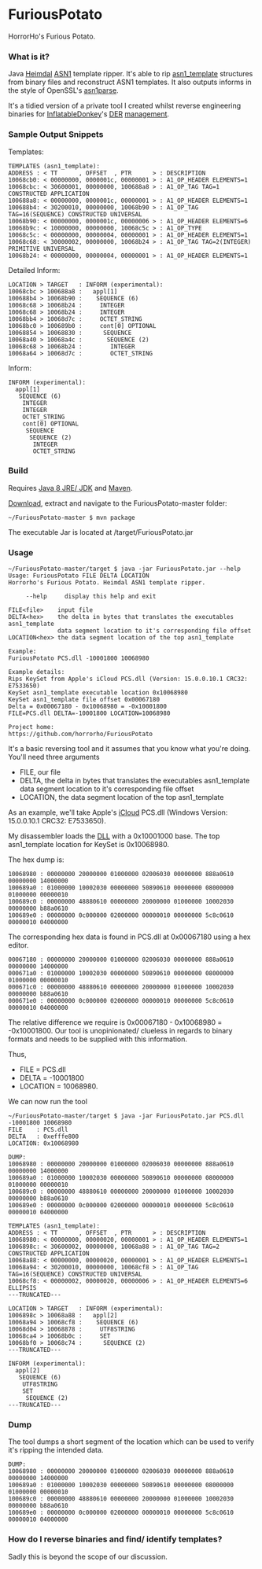 # FuriousPotato
HorrorHo's Furious Potato.

### What is it?
Java [Heimdal](https://github.com/heimdal/heimdal) [ASN1](https://en.wikipedia.org/wiki/Abstract_Syntax_Notation_One) template ripper. It's able to rip [asn1_template](https://github.com/heimdal/heimdal/blob/master/lib/asn1/asn1-template.h) structures from binary files and reconstruct ASN1 templates. It also outputs informs in the style of OpenSSL's [asn1parse](https://www.openssl.org/docs/manmaster/apps/asn1parse.html).

It's a tidied version of a private tool I created whilst reverse engineering binaries for [InflatableDonkey](https://github.com/horrorho/InflatableDonkey)'s [DER](https://en.wikipedia.org/wiki/Distinguished_Encoding_Rules#DER_encoding) [management](https://github.com/horrorho/InflatableDonkey/tree/master/src/main/java/com/github/horrorho/inflatabledonkey/data/der).

### Sample Output Snippets
Templates:
```
TEMPLATES (asn1_template):
ADDRESS : < TT      , OFFSET  , PTR      > : DESCRIPTION
10068cb0: < 00000000, 0000001c, 00000001 > : A1_OP_HEADER ELEMENTS=1 
10068cbc: < 30600001, 00000000, 100688a8 > : A1_OP_TAG TAG=1 CONSTRUCTED APPLICATION 
100688a8: < 00000000, 0000001c, 00000001 > : A1_OP_HEADER ELEMENTS=1 
100688b4: < 30200010, 00000000, 10068b90 > : A1_OP_TAG TAG=16(SEQUENCE) CONSTRUCTED UNIVERSAL 
10068b90: < 00000000, 0000001c, 00000006 > : A1_OP_HEADER ELEMENTS=6 
10068b9c: < 10000000, 00000000, 10068c5c > : A1_OP_TYPE 
10068c5c: < 00000000, 00000004, 00000001 > : A1_OP_HEADER ELEMENTS=1 
10068c68: < 30000002, 00000000, 10068b24 > : A1_OP_TAG TAG=2(INTEGER) PRIMITIVE UNIVERSAL 
10068b24: < 00000000, 00000004, 00000001 > : A1_OP_HEADER ELEMENTS=1 
```

Detailed Inform:
```
LOCATION > TARGET   : INFORM (experimental):
10068cbc > 100688a8 :   appl[1]
100688b4 > 10068b90 :    SEQUENCE (6)
10068c68 > 10068b24 :     INTEGER
10068c68 > 10068b24 :     INTEGER
10068bb4 > 10068d7c :     OCTET_STRING
10068bc0 > 100689b0 :     cont[0] OPTIONAL
10068854 > 10068830 :      SEQUENCE
10068a40 > 10068a4c :       SEQUENCE (2)
10068c68 > 10068b24 :        INTEGER
10068a64 > 10068d7c :        OCTET_STRING
```

Inform:
```
INFORM (experimental):
  appl[1]
   SEQUENCE (6)
    INTEGER
    INTEGER
    OCTET_STRING
    cont[0] OPTIONAL
     SEQUENCE
      SEQUENCE (2)
       INTEGER
       OCTET_STRING
```

### Build
Requires [Java 8 JRE/ JDK](http://www.oracle.com/technetwork/java/javase/downloads/index.html) and [Maven](https://maven.apache.org).

[Download](https://github.com/horrorho/FuriousPotato/archive/master.zip), extract and navigate to the FuriousPotato-master folder:

```
~/FuriousPotato-master $ mvn package
```
The executable Jar is located at /target/FuriousPotato.jar

### Usage
```
~/FuriousPotato-master/target $ java -jar FuriousPotato.jar --help
Usage: FuriousPotato FILE DELTA LOCATION
Horrorho's Furious Potato. Heimdal ASN1 template ripper.

     --help     display this help and exit

FILE<file>    input file
DELTA<hex>    the delta in bytes that translates the executables asn1_template
              data segment location to it's corresponding file offset
LOCATION<hex> the data segment location of the top asn1_template

Example:
FuriousPotato PCS.dll -10001800 10068980

Example details:
Rips KeySet from Apple's iCloud PCS.dll (Version: 15.0.0.10.1 CRC32: E7533650)
KeySet asn1_template executable location 0x10068980
KeySet asn1_template file offset 0x00067180
Delta = 0x00067180 - 0x10068980 = -0x10001800
FILE=PCS.dll DELTA=-10001800 LOCATION=10068980

Project home:
https://github.com/horrorho/FuriousPotato
```

It's a basic reversing tool and it assumes that you know what you're doing. You'll need three arguments
- FILE, our file
- DELTA, the delta in bytes that translates the executables asn1_template data segment location to it's corresponding file offset
- LOCATION, the data segment location of the top asn1_template

As an example, we'll take Apple's [iCloud](http://www.apple.com/uk/icloud/setup/pc.html) PCS.dll (Windows Version: 15.0.0.10.1 CRC32: E7533650).

My disassembler loads the [DLL](https://en.wikipedia.org/wiki/Dynamic-link_library) with a 0x10001000 base. The top asn1_template location for KeySet is 0x10068980.

The hex dump is:
```
10068980 : 00000000 20000000 01000000 02006030 00000000 888a0610 00000000 14000000
100689a0 : 01000000 10002030 00000000 50890610 00000000 08000000 01000000 00000010
100689c0 : 00000000 48880610 00000000 20000000 01000000 10002030 00000000 b88a0610
100689e0 : 00000000 0c000000 02000000 00000010 00000000 5c8c0610 00000010 04000000
```

The corresponding hex data is found in PCS.dll at 0x00067180 using a hex editor.
```
00067180 : 00000000 20000000 01000000 02006030 00000000 888a0610 00000000 14000000
000671a0 : 01000000 10002030 00000000 50890610 00000000 08000000 01000000 00000010
000671c0 : 00000000 48880610 00000000 20000000 01000000 10002030 00000000 b88a0610
000671e0 : 00000000 0c000000 02000000 00000010 00000000 5c8c0610 00000010 04000000
```

The relative difference we require is 0x00067180 - 0x10068980 = -0x10001800.
Our tool is unopinionated/ clueless in regards to binary formats and needs to be supplied with this information.

Thus, 
- FILE = PCS.dll 
- DELTA = -10001800
- LOCATION = 10068980.

We can now run the tool
```
~/FuriousPotato-master/target $ java -jar FuriousPotato.jar PCS.dll -10001800 10068980
FILE    : PCS.dll
DELTA   : 0xefffe800
LOCATION: 0x10068980

DUMP:
10068980 : 00000000 20000000 01000000 02006030 00000000 888a0610 00000000 14000000
100689a0 : 01000000 10002030 00000000 50890610 00000000 08000000 01000000 00000010
100689c0 : 00000000 48880610 00000000 20000000 01000000 10002030 00000000 b88a0610
100689e0 : 00000000 0c000000 02000000 00000010 00000000 5c8c0610 00000010 04000000

TEMPLATES (asn1_template):
ADDRESS : < TT      , OFFSET  , PTR      > : DESCRIPTION
10068980: < 00000000, 00000020, 00000001 > : A1_OP_HEADER ELEMENTS=1 
1006898c: < 30600002, 00000000, 10068a88 > : A1_OP_TAG TAG=2 CONSTRUCTED APPLICATION 
10068a88: < 00000000, 00000020, 00000001 > : A1_OP_HEADER ELEMENTS=1 
10068a94: < 30200010, 00000000, 10068cf8 > : A1_OP_TAG TAG=16(SEQUENCE) CONSTRUCTED UNIVERSAL 
10068cf8: < 00000002, 00000020, 00000006 > : A1_OP_HEADER ELEMENTS=6 ELLIPSIS
---TRUNCATED---

LOCATION > TARGET   : INFORM (experimental):
1006898c > 10068a88 :   appl[2]
10068a94 > 10068cf8 :    SEQUENCE (6)
10068d04 > 10068878 :     UTF8STRING
10068ca4 > 10068b0c :     SET
10068bf0 > 10068c74 :      SEQUENCE (2)
---TRUNCATED---

INFORM (experimental):
  appl[2]
   SEQUENCE (6)
    UTF8STRING
    SET
     SEQUENCE (2)
---TRUNCATED---
```

### Dump
The tool dumps a short segment of the location which can be used to verify it's ripping the intended data.
```
DUMP:
10068980 : 00000000 20000000 01000000 02006030 00000000 888a0610 00000000 14000000
100689a0 : 01000000 10002030 00000000 50890610 00000000 08000000 01000000 00000010
100689c0 : 00000000 48880610 00000000 20000000 01000000 10002030 00000000 b88a0610
100689e0 : 00000000 0c000000 02000000 00000010 00000000 5c8c0610 00000010 04000000
```

### How do I reverse binaries and find/ identify templates?
Sadly this is beyond the scope of our discussion.
